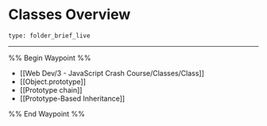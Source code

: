 # Classes Overview
 
```ccard
type: folder_brief_live
```
 
---

%% Begin Waypoint %%
- [[Web Dev/3 - JavaScript Crash Course/Classes/Class]]
- [[Object.prototype]]
- [[Prototype chain]]
- [[Prototype-Based Inheritance]]

%% End Waypoint %%